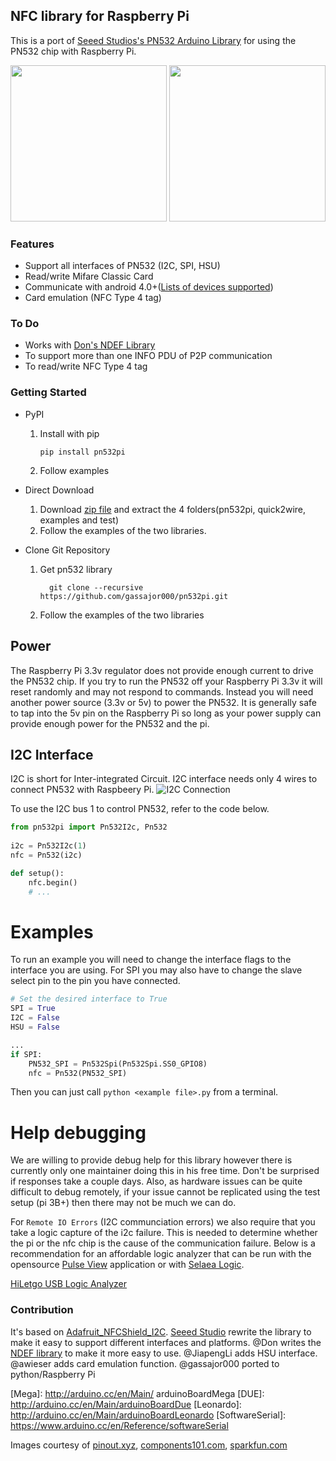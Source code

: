 ## NFC library for Raspberry Pi

This is a port of [Seeed Studios's PN532 Arduino Library](https://github.com/Seeed-Studio/PN532) for using the PN532 chip with Raspberry Pi. 

<div display="block">
<img desc="Raspberry Pi" src="https://github.com/gassajor000/pn532pi/blob/master/docs/14643-Raspberry_Pi_3_B_-02.jpg?raw=true" width="250">
<img desc="PN532" src="https://github.com/gassajor000/pn532pi/blob/master/docs/PN532--NFC-RFID-Module.jpg?raw=true" width="250">
</div>

### Features
+ Support all interfaces of PN532 (I2C, SPI, HSU)
+ Read/write Mifare Classic Card
+ Communicate with android 4.0+([Lists of devices supported](https://github.com/Seeed-Studio/PN532/wiki/List-of-devices-supported))
+ Card emulation (NFC Type 4 tag)

### To Do
+ Works with [Don's NDEF Library](http://goo.gl/jDjsXl)
+ To support more than one INFO PDU of P2P communication
+ To read/write NFC Type 4 tag

### Getting Started
+ PyPI
    1. Install with pip
        ```
        pip install pn532pi
        ```
    2. Follow examples
+ Direct Download

    1. Download [zip file](https://github.com/gassajor000/pn532pi/archive/master.zip) and extract the 4 folders(pn532pi, quick2wire, examples and test)
    2. Follow the examples of the two libraries.

+ Clone Git Repository

    1. Get pn532 library
        ```
          git clone --recursive https://github.com/gassajor000/pn532pi.git
        ```
    
    2. Follow the examples of the two libraries

## Power
The Raspberry Pi 3.3v regulator does not provide enough current to drive the PN532 chip. 
If you try to run the PN532 off your Raspberry Pi 3.3v it will reset randomly and may not respond to commands.
Instead you will need another power source (3.3v or 5v) to power the PN532. It is generally safe to tap into the
5v pin on the Raspberry Pi so long as your power supply can provide enough power for the PN532 and the pi.

## I2C Interface

I2C is short for Inter-integrated Circuit. I2C interface needs only 4 wires to connect PN532 with Raspbeery Pi.
![I2C Connection](https://github.com/gassajor000/pn532pi/blob/master/docs/rpi_i2c_connection.png?raw=true)

To use the I2C bus 1 to control PN532, refer to the code below.
```python
from pn532pi import Pn532I2c, Pn532
	
i2c = Pn532I2c(1)
nfc = Pn532(i2c)

def setup():
    nfc.begin()
    # ...
```

# Examples
To run an example you will need to change the interface flags to the interface you are using.
For SPI you may also have to change the slave select pin to the pin you have connected.
```python
# Set the desired interface to True
SPI = True
I2C = False
HSU = False

...
if SPI:
    PN532_SPI = Pn532Spi(Pn532Spi.SS0_GPIO8)
    nfc = Pn532(PN532_SPI)
```
Then you can just call `python <example file>.py` from a terminal.

# Help debugging
We are willing to provide debug help for this library however there is currently only one maintainer doing this in his free time. 
Don't be surprised if responses take a couple days. Also, as hardware issues can be quite difficult to debug remotely, 
if your issue cannot be replicated using the test setup (pi 3B+) then there may not be much we can do.

For `Remote IO Errors` (I2C communciation errors) we also require that you take a logic capture
of the i2c failure. This is needed to determine whether the pi or the nfc chip is the cause of the communication failure. Below is a 
recommendation for an affordable logic analyzer that can be run with the opensource [Pulse View](https://sigrok.org/wiki/PulseView) 
application or with [Selaea Logic](https://www.saleae.com/pages/downloads).

[HiLetgo USB Logic Analyzer](https://www.amazon.com/HiLetgo-Analyzer-Ferrite-Channel-Arduino/dp/B077LSG5P2/ref=sr_1_1_sspa?keywords=hiletgo+logic+analyzer&qid=1693720396&sprefix=hiletgo+logic%2Caps%2C163&sr=8-1-spons&sp_csd=d2lkZ2V0TmFtZT1zcF9hdGY&psc=1)


### Contribution
It's based on [Adafruit_NFCShield_I2C](http://goo.gl/pk3FdB). 
[Seeed Studio](http://goo.gl/zh1iQh) rewrite the library to make it easy to support different interfaces and platforms. 
@Don writes the [NDEF library](http://goo.gl/jDjsXl) to make it more easy to use. 
@JiapengLi adds HSU interface.
@awieser adds card emulation function.
@gassajor000 ported to python/Raspberry Pi

[Mega]: http://arduino.cc/en/Main/ arduinoBoardMega
[DUE]: http://arduino.cc/en/Main/arduinoBoardDue
[Leonardo]: http://arduino.cc/en/Main/arduinoBoardLeonardo
[SoftwareSerial]: https://www.arduino.cc/en/Reference/softwareSerial

Images courtesy of 
[pinout.xyz](https://pinout.xyz/), [components101.com](https://components101.com/wireless/pn532-nfc-rfid-module), [sparkfun.com](https://www.sparkfun.com/products/14643)  

